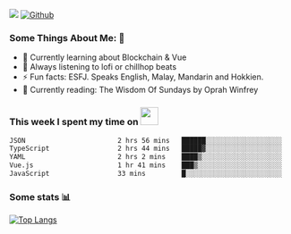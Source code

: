 ![](https://visitor-badge.laobi.icu/badge?page_id=seanho96.seanho96)
[![Github](https://img.shields.io/github/followers/seanho96?label=Follow&style=social)](https://github.com/seanho96)

### Some Things About Me: 👋
- 🌱 Currently learning about Blockchain & Vue
- :musical_note: Always listening to lofi or chillhop beats
- :zap: Fun facts: ESFJ. Speaks English, Malay, Mandarin and Hokkien.
- :book: Currently reading: The Wisdom Of Sundays by Oprah Winfrey

### This week I spent my time on <img src="https://media.giphy.com/media/SvQzkTQb3ZwKcj1QTO/giphy.gif" width="32">

<!--START_SECTION:waka-->

```txt
JSON                       2 hrs 56 mins   ██████░░░░░░░░░░░░░░░░░░░   24.19 %
TypeScript                 2 hrs 44 mins   █████▓░░░░░░░░░░░░░░░░░░░   22.48 %
YAML                       2 hrs 2 mins    ████▒░░░░░░░░░░░░░░░░░░░░   16.74 %
Vue.js                     1 hr 41 mins    ███▒░░░░░░░░░░░░░░░░░░░░░   13.84 %
JavaScript                 33 mins         █░░░░░░░░░░░░░░░░░░░░░░░░   04.64 %
```

<!--END_SECTION:waka-->

### Some stats 📊

[![Top Langs](https://github-readme-stats.vercel.app/api/top-langs/?username=seanho96&layout=compact&theme=graywhite)](https://github.com/anuraghazra/github-readme-stats)
<br/>
<!-- ![GitHub stats](https://github-readme-stats.vercel.app/api?username=seanho96&show_icons=true&theme=graywhite)-->

